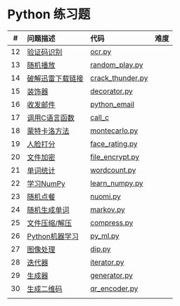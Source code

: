 # Python 练习题

|  #   | 问题描述                                     | 代码                                       | 难度   |
| :--: | :--------------------------------------- | :--------------------------------------- | :--- |
|  12  | [验证码识别](src/ocr/description.md)          | [ocr.py](src/ocr/ocr.py)                 |      |
|  13  | [随机播放](src/random_play/description.md)   | [random_play.py](src/random_play/random_play.py) |      |
|  14  | [破解迅雷下载链接](src/crack_thunder/description.md) | [crack_thunder.py](src/crack_thunder/crack_thunder.py) |      |
|  15  | [装饰器](src/decorator/description.md)      | [decorator.py](src/decorator/decorator.py) |      |
|  16  | [收发邮件](src/python_email/description.md)  | [python_email](src/python_email/python_email.py) |      |
|  17  | [调用C语言函数](src/call_c/description.md)     | [call_c](src/call_c/call_c.py)           |      |
|  18  | [蒙特卡洛方法](src/montecarlo/description.md)  | [montecarlo.py](src/montecarlo/montecarlo.py) |      |
|  19  | [人脸打分](src/face_rating/description.md)   | [face_rating.py](src/face_rating/face_rating.py) |      |
|  20  | [文件加密](src/file_encrypt/description.md)  | [file_encrypt.py](src/file_encrypt/file_encrypt.py) |      |
|  21  | [单词统计](src/wordcount/description.md)     | [wordcount.py](src/wordcount/wordcount.py) |      |
|  22  | [学习NumPy](src/learn_numpy/description.md) | [learn_numpy.py](src/learn_numpy/learn_numpy.py) |      |
|  23  | [随机点餐](src/nuomi/description.md)         | [nuomi.py](src/nuomi/nuomi.py)           |      |
|  24  | [随机生成单词](src/markov/description.md)      | [markov.py](src/markov/markov.py)        |      |
|  25  | [文件压缩/解压](src/compress/description.md)   | [compress.py](src/compress/compress.py)  |      |
|  26  | [Python机器学习](src/py_ml/description.md)   | [py_ml.py](src/py_ml/py_ml.py)           |      |
|  27  | [图像处理](src/dip/description.md)           | [dip.py](src/dip/dip.py)                 |      |
|  28  | [迭代器](src/iterator/description.md)       | [iterator.py](src/iterator/iterator.py)  |      |
|  29  | [生成器](src/generator/description.md)      | [generator.py](src/generator/generator.py) |      |
|  30  | [生成二维码](src/qr_encoder/description.md)   | [qr_encoder.py](src/qr_encoder/qr_encoder.py) |      |
|      |                                          |                                          |      |


